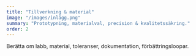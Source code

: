 ```yaml
---
title: "Tillverkning & material"
image: "/images/inlägg.png"
summary: "Prototypning, materialval, precision & kvalitetssäkring."
order: 2
---
```

Berätta om labb, material, toleranser, dokumentation, förbättringsloopar.
